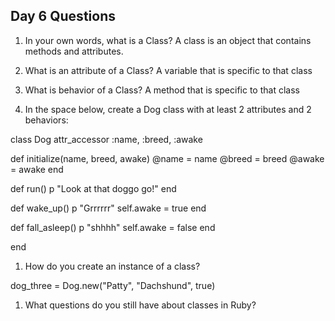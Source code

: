 ## Day 6 Questions

1. In your own words, what is a Class?
A class is an object that contains methods and attributes.  

1. What is an attribute of a Class?
A variable that is specific to that class

1. What is behavior of a Class?
A method that is specific to that class

1. In the space below, create a Dog class with at least 2 attributes and 2 behaviors:

class Dog
  attr_accessor :name, :breed, :awake

  def initialize(name, breed, awake)
    @name = name
    @breed = breed
    @awake = awake
  end

  def run()
    p "Look at that doggo go!"
  end

  def wake_up()
    p "Grrrrrr"
    self.awake = true
  end

  def fall_asleep()
    p "shhhh"
    self.awake = false
  end

end

1. How do you create an instance of a class?

dog_three = Dog.new("Patty", "Dachshund", true)

1. What questions do you still have about classes in Ruby?
